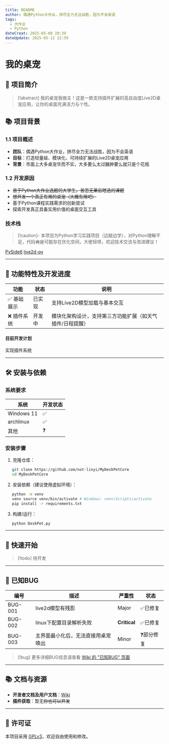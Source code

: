 ```yaml
---
title: README
author: 偶遇Python大作业，拼尽全力无法战胜，因为不会英语
tags:
  - 大作业
  - Python
dateCreat: 2025-05-08 20:39
dateUpdate: 2025-05-12 22:59
---
```


# 我的桌宠

## 📌 项目简介

> [!abstract] 我的桌宠我做主！这是一款支持插件扩展的高自由度Live2D桌宠应用，让你的桌面充满活力与个性。


## 📚 项目背景
### 1.1 项目概述
- **团队**：偶遇Python大作业，拼尽全力无法战胜，因为不会英语  
- **目标**：打造轻量级、模块化、可持续扩展的Live2D桌宠应用
- **背景**：市面上大多桌宠华而不实，大多要么太过臃肿要么就只是个花瓶
### 1.2 开发原因
- ~~苦于Python大作业选题的大学生，苦思无果后瞎选的课题~~
- ~~想开发一个真正有用的桌宠（大概有用吧）~~
- 基于Python课程实践需求的创新尝试
- 探索开发真正具备实用价值的桌面交互工具
### 技术栈

>[!caution]- 本项目为Python学习实践项目（边敲边学），对Python理解不足，代码~~肯定~~可能存在优化空间，大佬轻喷，欢迎技术交流与改进建议！

[PySide6](https://doc.qt.io/qtforpython-6/)
[live2d-py](https://github.com/Arkueid/live2d-py)

---

## 🚀 功能特性及开发进度

| 功能     | 状态   | 说明                            |
| ------ | ---- | ----------------------------- |
| ✅ 基础展示 | 已实 现 | 支持Live2D模型加载与基本交互             |
| ❌ 插件系统 | 开发中  | 模块化架构设计，支持第三方功能扩展（如天气插件/日程提醒） |

#### 目前开发计划
实现插件系统

---

## 🛠 安装与依赖
### 系统要求

| 系统         | 开发状态 |
| ---------- | ---- |
| Windows 11 | ✅    |
| archlinux  | ✅    |
| 其他         | ❓    |

### 安装步骤
1. 克隆仓库：
```bash
   git clone https://github.com/not-linyi/MyDeskPetCore
   cd MyDeskPetCore
   ```
2. 安装依赖（建议使用虚拟环境）：
```bash
   python -m venv 
   venv source venv/bin/activate # Windows: venv\Scripts\activate 
   pip install -r requirements.txt
   ```
3. 构建/运行：
```bash
   python DeskPet.py
   ```

---

## 🧪 快速开始

>[!todo] 待开发

---

## 📎 已知BUG

| 编号      | 描述                | 严重性          | 状态    |
| ------- | ----------------- | ------------ | ----- |
| BUG-001 | live2d模型有残影       | Major        | ✅已修复  |
| BUG-002 | linux下配置目录解析失败    | **Critical** | ✅已修复  |
| BUG-003 | 主界面最小化后，无法直接用桌宠唤出 | Minor        | ❓部分修复 |

> [!bug] 更多详细BUG信息请查看 [Wiki 的 "已知BUG" 页面](https://github.com/not-linyi/MyDeskPetCore/wiki#1-bug%E5%88%97%E8%A1%A8)
---

## 📚 文档与资源
- **开发者文档及用户文档**：[Wiki](https://github.com/not-linyi/MyDeskPetCore/wiki)
- **插件获取**：暂无~~你也可以开发~~

---

## 📎 许可证
本项目采用 [GPLv3](./LICENSE)，欢迎自由使用和修改。
